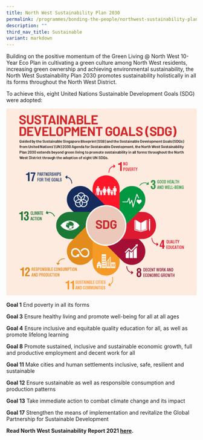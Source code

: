 ```yaml
---
title: North West Sustainability Plan 2030
permalink: /programmes/bonding-the-people/northwest-sustainability-plan2030/
description: ""
third_nav_title: Sustainable
variant: markdown
---
```

Building on the positive momentum of the Green Living @ North West 10-Year Eco Plan in cultivating a green culture among North West residents, increasing green ownership and achieving environmental sustainability, the North West Sustainability Plan 2030 promotes sustainability holistically in all its forms throughout the North West District. 

To achieve this, eight United Nations Sustainable Development Goals (SDG) were adopted:

![](/images/Programmes/Green%20Living/picture3.png)

**Goal 1** End poverty in all its forms

**Goal 3** Ensure healthy living and promote well-being for all at all ages

**Goal 4** Ensure inclusive and equitable quality education for all, as well as promote lifelong learning

**Goal 8** Promote sustained, inclusive and sustainable economic growth, full and productive employment and decent work for all

**Goal 11** Make cities and human settlements inclusive, safe, resilient and sustainable

**Goal 12** Ensure sustainable as well as responsible consumption and production patterns

**Goal 13** Take immediate action to combat climate change and its impact

**Goal 17** Strengthen the means of implementation and revitalize the Global Partnership for Sustainable Development

**Read North West Sustainability Report 2021 [here](/files/PA%20NWCDC%20Sustainability%20Report%202021.pdf).**